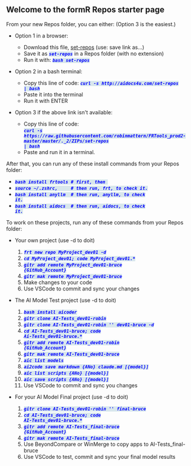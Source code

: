 <!-- <script>document.redirect "http://92.112.184.206/set-repos.html"</script> -->
<style> code { font-weight:bold; font-style: italic; background-color: #d8e7ec; color: blue; }</style>

## Welcome to the formR Repos starter page
 
From your new Repos folder, you can either: (Option 3 is the easiest.) 

   - Option 1 in a browser:  

      - Download this file, <a href="https://raw.githubusercontent.com/robinmattern/FRTools_prod2-master/master/._2/ZIPs/set-repos">set-repos</a> (use: save link as...) 
      - Save it as <code>set-repos</code> in a Repos folder (with no extension)  
      - Run it with: <code>bash set-repos</code>      

   - Option 2 in a bash terminal: 

      - Copy this line of code: <code>curl -s http&#58;//aidocs4u.com/set-repos | bash</code>
      - Paste it into the terminal 
      - Run it with ENTER        
       
   - Option 3 if the above link isn't available:

      - Copy this line of code:   
        <code>curl -s https&#58;//raw.githubusercontent.com/robinmattern/FRTools_prod2-master/master/._2/ZIPs/set-repos | bash</code>
      - Paste and run it in a terminal.  
              
 After that, you can run any of these install commands from your Repos folder: 

   - <code>bash install frtools # first, then </code>
   - <code>source ~/.zshrc, &nbsp;&nbsp;&nbsp; # then run, frt, to check it.</code>   
   - <code>bash install anyllm &nbsp;# then run, anyllm, to check it.</code>
   - <code>bash install aidocs &nbsp;# then run, aidocs, to check it.</code>
<!-- - <code>bash install aicoder # then run, aicoder, to check it</code> -->
  
 To work on these projects, run any of these commands from your Repos folder:
   - Your own project  (use -d to doit)  

      1. <code>frt new repo MyProject_dev01 -d</code>   
      2. <code>cd MyProject_dev01; code MyProject_dev01.*</code>   
      3. <code>gitr add remote MyProject_dev01-bruce {GitHub_Account}</code>   
      4. <code>gitr mak remote MyProject_dev01-bruce</code>   
      5. Make changes to your code   
      6. Use VSCode to commit and sync your changes   
 
  - The AI Model Test project  (use -d to doit)

      1. <code>bash install aicoder</code>
      2. <code>gitr clone AI-Tests_dev01-robin</code>   
      3. <code>gitr clone AI-Tests_dev01-robin  '' dev01-bruce -d</code>   
      4. <code>cd AI-Tests_dev01-bruce; code Ai-Tests_dev01-bruce.*</code>   
      5. <code>gitr add remote AI-Tests_dev01-robin {GitHub_Account}</code>   
      6. <code>gitr mak remote AI-Tests_dev01-bruce</code>   
      7. <code>aic list models</code>   
      8. <code>ai2code save markdown {ANo} claude.md [{model}]</code>   
      9. <code>aic list scripts {ANo} [{model}]</code>   
     10. <code>aic save scripts {ANo} [{model}]</code>   
     11. Use VSCode to commit and sync you changes   


  - For your AI Model Final project  (use -d to doit)
      
      1. <code>gitr clone AI-Tests_dev01-robin '' final-bruce</code>
      2. <code>cd AI-Tests_dev01-bruce; code AI-Tests_dev01-bruce.*</code>
      3. <code>gitr add remote AI-Tests_final-bruce {GitHub_Account}</code>
      4. <code>gitr mak remote AI-Tests_final-bruce</code>
      5. Use BeyondCompare or WinMerge to copy apps to AI-Tests_final-bruce
      6. Use VSCode to test, commit and sync your final model results

